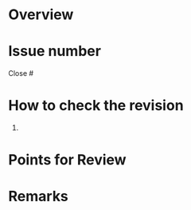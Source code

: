 # Overview <!-- What is the change -->


# Issue number <!-- e.g. Close #123, Fix #456 -->
Close #


# How to check the revision
1. 


# Points for Review <!-- Things you want reviewers to check, etc. -->


# Remarks <!-- Any other comments -->


<!-- You don't have to fill in all the blanks, but write the necessary information clearly. -->
